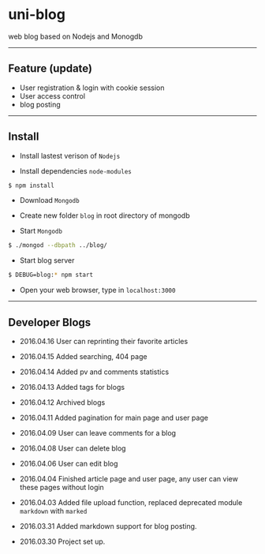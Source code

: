 # uni-blog
web blog based on Nodejs and Monogdb

---

## Feature (update)

- User registration & login with cookie session
- User access control
- blog posting
---

## Install

- Install lastest verison of `Nodejs`

- Install dependencies `node-modules`
```bash
$ npm install
```
- Download `Mongodb`

- Create new folder `blog` in root directory of mongodb

- Start `Mongodb`
```bash
$ ./mongod --dbpath ../blog/
```
- Start blog server
```bash
$ DEBUG=blog:* npm start
```
- Open your web browser, type in `localhost:3000`

----

## Developer Blogs

- 2016.04.16 User can reprinting their favorite articles

- 2016.04.15 Added searching, 404 page

- 2016.04.14 Added pv and comments statistics

- 2016.04.13 Added tags for blogs

- 2016.04.12 Archived blogs

- 2016.04.11 Added pagination for main page and user page

- 2016.04.09 User can leave comments for a blog

- 2016.04.08 User can delete blog 

- 2016.04.06 User can edit blog

- 2016.04.04 Finished article page and user page, any user can view these pages without login

- 2016.04.03 Added file upload function, replaced deprecated module `markdown` with `marked`

- 2016.03.31 Added markdown support for blog posting.

- 2016.03.30 Project set up.
